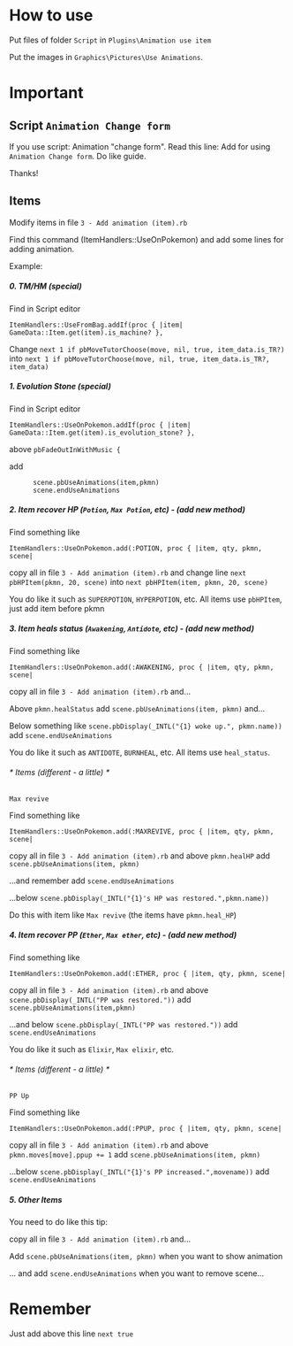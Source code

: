 # How to use
Put files of folder `Script` in `Plugins\Animation use item`

Put the images in `Graphics\Pictures\Use Animations`.
# Important
## Script `Animation Change form`
If you use script: Animation "change form". Read this line: Add for using `Animation Change form`. Do like guide.

Thanks!
## Items
Modify items in file `3 - Add animation (item).rb`

Find this command (ItemHandlers::UseOnPokemon) and add some lines for adding animation.

Example:

##### 0. TM/HM (special)

Find in Script editor

`ItemHandlers::UseFromBag.addIf(proc { |item| GameData::Item.get(item).is_machine? },`

Change `next 1 if pbMoveTutorChoose(move, nil, true, item_data.is_TR?)` into `next 1 if pbMoveTutorChoose(move, nil, true, item_data.is_TR?, item_data)`

##### 1. Evolution Stone (special)

Find in Script editor

`ItemHandlers::UseOnPokemon.addIf(proc { |item| GameData::Item.get(item).is_evolution_stone? },`

above `pbFadeOutInWithMusic {`

add
```
      scene.pbUseAnimations(item,pkmn)
      scene.endUseAnimations
```

##### 2. Item recover HP (`Potion`, `Max Potion`, etc) - (add new method)

Find something like

`ItemHandlers::UseOnPokemon.add(:POTION, proc { |item, qty, pkmn, scene|`

copy all in file `3 - Add animation (item).rb` and change line `next pbHPItem(pkmn, 20, scene)` into `next pbHPItem(item, pkmn, 20, scene)`

You do like it such as `SUPERPOTION`, `HYPERPOTION`, etc. All items use `pbHPItem`, just add item before pkmn

##### 3. Item heals status (`Awakening`, `Antidote`, etc) - (add new method)

Find something like

`ItemHandlers::UseOnPokemon.add(:AWAKENING, proc { |item, qty, pkmn, scene|`

copy all in file `3 - Add animation (item).rb` and...

Above `pkmn.healStatus` add `scene.pbUseAnimations(item, pkmn)` and...

Below something like `scene.pbDisplay(_INTL("{1} woke up.", pkmn.name))` add `scene.endUseAnimations`

You do like it such as `ANTIDOTE`, `BURNHEAL`, etc. All items use `heal_status`.
###### * Items (different - a little) *

`Max revive`

Find something like

`ItemHandlers::UseOnPokemon.add(:MAXREVIVE, proc { |item, qty, pkmn, scene|`

copy all in file `3 - Add animation (item).rb` and above `pkmn.healHP` add `scene.pbUseAnimations(item, pkmn)`

...and remember add `scene.endUseAnimations`

...below `scene.pbDisplay(_INTL("{1}'s HP was restored.",pkmn.name))`

Do this with item like `Max revive` (the items have `pkmn.heal_HP`)

##### 4. Item recover PP (`Ether`, `Max ether`, etc) - (add new method)

Find something like

`ItemHandlers::UseOnPokemon.add(:ETHER, proc { |item, qty, pkmn, scene|`

copy all in file `3 - Add animation (item).rb` and above `scene.pbDisplay(_INTL("PP was restored."))` add `scene.pbUseAnimations(item,pkmn)`

...and below `scene.pbDisplay(_INTL("PP was restored."))` add `scene.endUseAnimations`

You do like it such as `Elixir`, `Max elixir`, etc.

###### * Items (different - a little) *
`PP Up`

Find something like

`ItemHandlers::UseOnPokemon.add(:PPUP, proc { |item, qty, pkmn, scene|`

copy all in file `3 - Add animation (item).rb` and above `pkmn.moves[move].ppup += 1` add `scene.pbUseAnimations(item, pkmn)`

...below `scene.pbDisplay(_INTL("{1}'s PP increased.",movename))` add `scene.endUseAnimations`

##### 5. Other Items

You need to do like this tip:

copy all in file `3 - Add animation (item).rb` and...

Add `scene.pbUseAnimations(item, pkmn)` when you want to show animation

... and add `scene.endUseAnimations` when you want to remove scene...

# Remember  
Just add above this line `next true`
